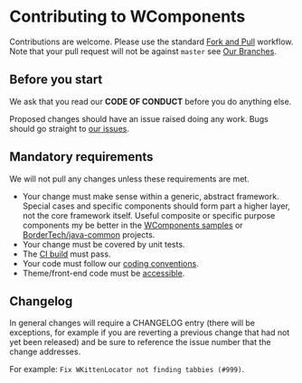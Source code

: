 # Contributing to WComponents

Contributions are welcome. Please use the standard
[Fork and Pull](https://help.github.com/articles/using-pull-requests/) workflow. Note that your pull
request will not be against `master` see [Our Branches](https://github.com/BorderTech/wcomponents/wiki/Branches).

## Before you start

We ask that you read our **CODE OF CONDUCT** before you do anything else.

Proposed changes should have an issue raised doing any work. Bugs should go straight to
[our issues](https://github.com/BorderTech/wcomponents/issues).

## Mandatory requirements

We will not pull any changes unless these requirements are met.

- Your change must make sense within a generic, abstract framework. Special cases and specific
  components should form part a higher layer, not the core framework itself. Useful composite or
  specific purpose components my be better in the [WComponents samples](https://github.com/BorderTech/wcomponents-samples)
  or [BorderTech/java-common](https://github.com/BorderTech/java-common) projects.
- Your change must be covered by unit tests.
- The [CI build](https://travis-ci.org/BorderTech/wcomponents) must pass.
- Your code must follow our [coding conventions](https://github.com/BorderTech/wcomponents/wiki/Coding=conventions).
- Theme/front-end code must be [accessible](https://github.com/BorderTech/wcomponents/wiki/Accessibility).

## Changelog

In general changes will require a CHANGELOG entry (there will be exceptions, for example if you are
reverting a previous change that had not yet been released) and be sure to reference the issue
number that the change addresses.

For example: `Fix WKittenLocator not finding tabbies (#999)`.
